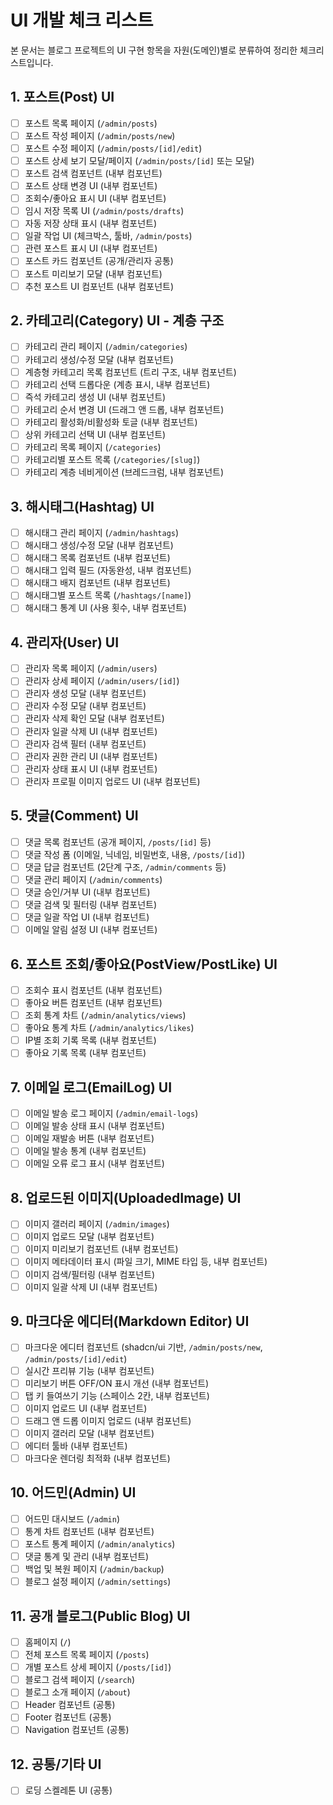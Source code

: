 # UI 개발 체크 리스트

본 문서는 블로그 프로젝트의 UI 구현 항목을 자원(도메인)별로 분류하여 정리한 체크리스트입니다.

## 1. 포스트(Post) UI

- [ ] 포스트 목록 페이지 (`/admin/posts`)
- [ ] 포스트 작성 페이지 (`/admin/posts/new`)
- [ ] 포스트 수정 페이지 (`/admin/posts/[id]/edit`)
- [ ] 포스트 상세 보기 모달/페이지 (`/admin/posts/[id]` 또는 모달)
- [ ] 포스트 검색 컴포넌트 (내부 컴포넌트)
- [ ] 포스트 상태 변경 UI (내부 컴포넌트)
- [ ] 조회수/좋아요 표시 UI (내부 컴포넌트)
- [ ] 임시 저장 목록 UI (`/admin/posts/drafts`)
- [ ] 자동 저장 상태 표시 (내부 컴포넌트)
- [ ] 일괄 작업 UI (체크박스, 툴바, `/admin/posts`)
- [ ] 관련 포스트 표시 UI (내부 컴포넌트)
- [ ] 포스트 카드 컴포넌트 (공개/관리자 공통)
- [ ] 포스트 미리보기 모달 (내부 컴포넌트)
- [ ] 추천 포스트 UI 컴포넌트 (내부 컴포넌트)

## 2. 카테고리(Category) UI - 계층 구조

- [ ] 카테고리 관리 페이지 (`/admin/categories`)
- [ ] 카테고리 생성/수정 모달 (내부 컴포넌트)
- [ ] 계층형 카테고리 목록 컴포넌트 (트리 구조, 내부 컴포넌트)
- [ ] 카테고리 선택 드롭다운 (계층 표시, 내부 컴포넌트)
- [ ] 즉석 카테고리 생성 UI (내부 컴포넌트)
- [ ] 카테고리 순서 변경 UI (드래그 앤 드롭, 내부 컴포넌트)
- [ ] 카테고리 활성화/비활성화 토글 (내부 컴포넌트)
- [ ] 상위 카테고리 선택 UI (내부 컴포넌트)
- [ ] 카테고리 목록 페이지 (`/categories`)
- [ ] 카테고리별 포스트 목록 (`/categories/[slug]`)
- [ ] 카테고리 계층 네비게이션 (브레드크럼, 내부 컴포넌트)

## 3. 해시태그(Hashtag) UI

- [ ] 해시태그 관리 페이지 (`/admin/hashtags`)
- [ ] 해시태그 생성/수정 모달 (내부 컴포넌트)
- [ ] 해시태그 목록 컴포넌트 (내부 컴포넌트)
- [ ] 해시태그 입력 필드 (자동완성, 내부 컴포넌트)
- [ ] 해시태그 배지 컴포넌트 (내부 컴포넌트)
- [ ] 해시태그별 포스트 목록 (`/hashtags/[name]`)
- [ ] 해시태그 통계 UI (사용 횟수, 내부 컴포넌트)

## 4. 관리자(User) UI

- [ ] 관리자 목록 페이지 (`/admin/users`)
- [ ] 관리자 상세 페이지 (`/admin/users/[id]`)
- [ ] 관리자 생성 모달 (내부 컴포넌트)
- [ ] 관리자 수정 모달 (내부 컴포넌트)
- [ ] 관리자 삭제 확인 모달 (내부 컴포넌트)
- [ ] 관리자 일괄 삭제 UI (내부 컴포넌트)
- [ ] 관리자 검색 필터 (내부 컴포넌트)
- [ ] 관리자 권한 관리 UI (내부 컴포넌트)
- [ ] 관리자 상태 표시 UI (내부 컴포넌트)
- [ ] 관리자 프로필 이미지 업로드 UI (내부 컴포넌트)

## 5. 댓글(Comment) UI

- [ ] 댓글 목록 컴포넌트 (공개 페이지, `/posts/[id]` 등)
- [ ] 댓글 작성 폼 (이메일, 닉네임, 비밀번호, 내용, `/posts/[id]`)
- [ ] 댓글 답글 컴포넌트 (2단계 구조, `/admin/comments` 등)
- [ ] 댓글 관리 페이지 (`/admin/comments`)
- [ ] 댓글 승인/거부 UI (내부 컴포넌트)
- [ ] 댓글 검색 및 필터링 (내부 컴포넌트)
- [ ] 댓글 일괄 작업 UI (내부 컴포넌트)
- [ ] 이메일 알림 설정 UI (내부 컴포넌트)

## 6. 포스트 조회/좋아요(PostView/PostLike) UI

- [ ] 조회수 표시 컴포넌트 (내부 컴포넌트)
- [ ] 좋아요 버튼 컴포넌트 (내부 컴포넌트)
- [ ] 조회 통계 차트 (`/admin/analytics/views`)
- [ ] 좋아요 통계 차트 (`/admin/analytics/likes`)
- [ ] IP별 조회 기록 목록 (내부 컴포넌트)
- [ ] 좋아요 기록 목록 (내부 컴포넌트)

## 7. 이메일 로그(EmailLog) UI

- [ ] 이메일 발송 로그 페이지 (`/admin/email-logs`)
- [ ] 이메일 발송 상태 표시 (내부 컴포넌트)
- [ ] 이메일 재발송 버튼 (내부 컴포넌트)
- [ ] 이메일 발송 통계 (내부 컴포넌트)
- [ ] 이메일 오류 로그 표시 (내부 컴포넌트)

## 8. 업로드된 이미지(UploadedImage) UI

- [ ] 이미지 갤러리 페이지 (`/admin/images`)
- [ ] 이미지 업로드 모달 (내부 컴포넌트)
- [ ] 이미지 미리보기 컴포넌트 (내부 컴포넌트)
- [ ] 이미지 메타데이터 표시 (파일 크기, MIME 타입 등, 내부 컴포넌트)
- [ ] 이미지 검색/필터링 (내부 컴포넌트)
- [ ] 이미지 일괄 삭제 UI (내부 컴포넌트)

## 9. 마크다운 에디터(Markdown Editor) UI

- [ ] 마크다운 에디터 컴포넌트 (shadcn/ui 기반, `/admin/posts/new`, `/admin/posts/[id]/edit`)
- [ ] 실시간 프리뷰 기능 (내부 컴포넌트)
- [ ] 미리보기 버튼 OFF/ON 표시 개선 (내부 컴포넌트)
- [ ] 탭 키 들여쓰기 기능 (스페이스 2칸, 내부 컴포넌트)
- [ ] 이미지 업로드 UI (내부 컴포넌트)
- [ ] 드래그 앤 드롭 이미지 업로드 (내부 컴포넌트)
- [ ] 이미지 갤러리 모달 (내부 컴포넌트)
- [ ] 에디터 툴바 (내부 컴포넌트)
- [ ] 마크다운 렌더링 최적화 (내부 컴포넌트)

## 10. 어드민(Admin) UI

- [ ] 어드민 대시보드 (`/admin`)
- [ ] 통계 차트 컴포넌트 (내부 컴포넌트)
- [ ] 포스트 통계 페이지 (`/admin/analytics`)
- [ ] 댓글 통계 및 관리 (내부 컴포넌트)
- [ ] 백업 및 복원 페이지 (`/admin/backup`)
- [ ] 블로그 설정 페이지 (`/admin/settings`)

## 11. 공개 블로그(Public Blog) UI

- [ ] 홈페이지 (`/`)
- [ ] 전체 포스트 목록 페이지 (`/posts`)
- [ ] 개별 포스트 상세 페이지 (`/posts/[id]`)
- [ ] 블로그 검색 페이지 (`/search`)
- [ ] 블로그 소개 페이지 (`/about`)
- [ ] Header 컴포넌트 (공통)
- [ ] Footer 컴포넌트 (공통)
- [ ] Navigation 컴포넌트 (공통)

## 12. 공통/기타 UI

- [ ] 로딩 스켈레톤 UI (공통)
